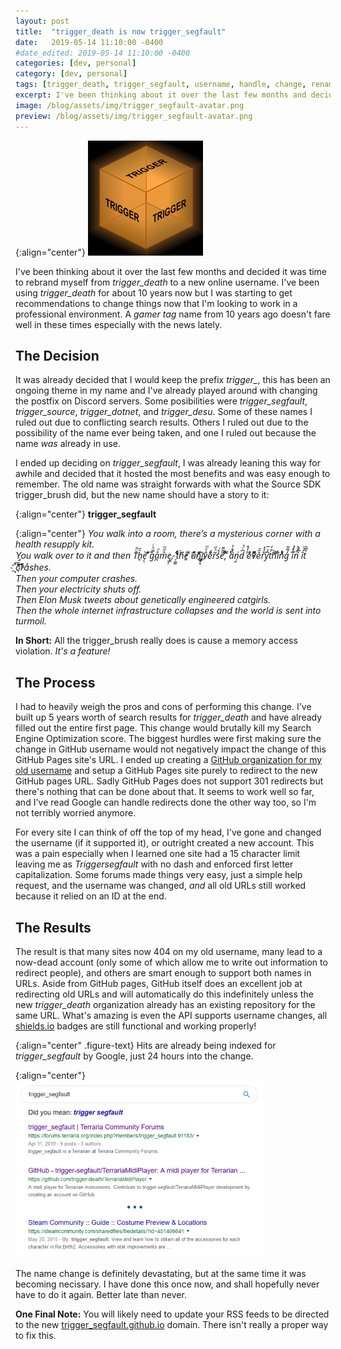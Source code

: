 ```yaml
---
layout: post
title:  "trigger_death is now trigger_segfault"
date:   2019-05-14 11:10:00 -0400
#date_edited: 2019-05-14 11:10:00 -0400
categories: [dev, personal]
category: [dev, personal]
tags: [trigger_death, trigger_segfault, username, handle, change, rename, rebrand]
excerpt: I've been thinking about it over the last few months and decided it was time to rebrand myself from trigger_death to a new online username.
image: /blog/assets/img/trigger_segfault-avatar.png
preview: /blog/assets/img/trigger_segfault-avatar.png
---
```


{:align="center"}
![trigger Avatar](/blog/assets/img/trigger_segfault-avatar.png)

I've been thinking about it over the last few months and decided it was time to rebrand myself from *trigger_death* to a new online username. I've been using *trigger_death* for about 10 years now but I was starting to get recommendations to change things now that I'm looking to work in a professional environment. A *gamer tag* name from 10 years ago doesn't fare well in these times especially with the news lately.

## The Decision

It was already decided that I would keep the prefix *trigger_*, this has been an ongoing theme in my name and I've already played around with changing the postfix on Discord servers. Some posibilities were *trigger_segfault*, *trigger_source*, *trigger_dotnet*, and *trigger_desu*. Some of these names I ruled out due to conflicting search results. Others I ruled out due to the possibility of the name ever being taken, and one I ruled out because the name *was* already in use.

I ended up deciding on *trigger_segfault*, I was already leaning this way for awhile and decided that it hosted the most benefits and was easy enough to remember. The old name was straight forwards with what the Source SDK trigger_brush did, but the new name should have a story to it:

{:align="center"}
__trigger\_segfault__

{:align="center"}
*You walk into a room, there’s a mysterious corner with a health resupply kit.*<br>
*You walk over to it and then T̄̈̎h̥͛̄e̗̖͝ ̂ͣ͛g̿ͪͨå̪ͣm̊̋ͫe̹̥̦,̷̣̯ ̗̼͚tͩ͒͋h̓̀͌e͍̐͘ ͨ́̓u͒ͮ̃n̏ͮ͛҉͇̙͓i͈͍͂v̐ͤͫê͒́r͂ͪ̋s̍̽͑e̋̃͌,ͧ͋ͩ ͭͤ̈́aͪ̐̉n̹̭͗d͆ͨ̔ ̾̒̐ē̓ͣvͯͤͫě̏̌r̐̉̽y͆̾̅ṫ̎̓hͥ́ͨiͨ̆ͩnͥ̉ͪg̒͌̃ ̋ͨ̒i͋͐̔nͫ̔̽ ̀͆̒î̒ͮt͒͆̑ ̈́̄́҉̖́͞č͆̓rͮ͆ͮȧͬshes.*<br>
*Then your computer crashes.*<br>
*Then your electricity shuts off.*<br>
*Then Elon Musk tweets about genetically engineered catgirls.*<br>
*Then the whole internet infrastructure collapses and the world is sent into turmoil.*

**In Short:** All the trigger_brush really does is cause a memory access violation. *It's a feature!*

## The Process

I had to heavily weigh the pros and cons of performing this change. I've built up 5 years worth of search results for *trigger_death* and have already filled out the entire first page. This change would brutally kill my Search Engine Optimization score. The biggest hurdles were first making sure the change in GitHub username would not negatively impact the change of this GitHub Pages site's URL. I ended up creating a [GitHub organization for my old username](https://github.com/trigger-death) and setup a GitHub Pages site purely to redirect to the new GitHub pages URL. Sadly GitHub Pages does not support 301 redirects but there's nothing that can be done about that. It seems to work well so far, and I've read Google can handle redirects done the other way too, so I'm not terribly worried anymore.

For every site I can think of off the top of my head, I've gone and changed the username (if it supported it), or outright created a new account. This was a pain especially when I learned one site had a 15 character limit leaving me as *Triggersegfault* with no dash and enforced first letter capitalization. Some forums made things very easy, just a simple help request, and the username was changed, *and* all old URLs still worked because it relied on an ID at the end.

## The Results

The result is that many sites now 404 on my old username, many lead to a now-dead account (only some of which allow me to write out information to redirect people), and others are smart enough to support both names in URLs. Aside from GitHub pages, GitHub itself does an excellent job at redirecting old URLs and will automatically do this indefinitely unless the new *trigger_death* organization already has an existing repository for the same URL. What's amazing is even the API supports username changes, all [shields.io](https://shields.io/) badges are still functional and working properly!

{:align="center" .figure-text}
Hits are already being indexed for *trigger_segfault* by Google, just 24 hours into the change.

{:align="center"}
![Rebranding search results showing up](/blog/assets/img/rebrand-search-results.png)

The name change is definitely devastating, but at the same time it was becoming necissary. I have done this once now, and shall hopefully never have to do it again. Better late than never.

**One Final Note:** You will likely need to update your RSS feeds to be directed to the new [trigger_segfault.github.io](http://trigger-segfault.github.io/) domain. There isn't really a proper way to fix this.
